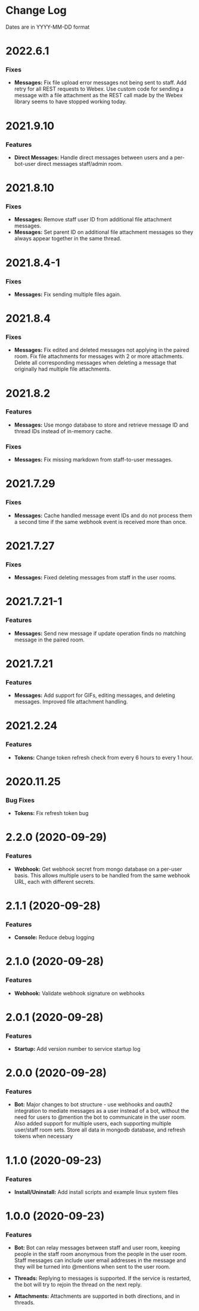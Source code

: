 # Change Log

Dates are in YYYY-MM-DD format


# 2022.6.1

### Fixes
* **Messages:** Fix file upload error messages not being sent to staff. Add
retry for all REST requests to Webex. Use custom code for sending a message
with a file attachment as the REST call made by the Webex library seems to have
stopped working today.


# 2021.9.10

### Features
* **Direct Messages:** Handle direct messages between users and a per-bot-user
direct messages staff/admin room.


# 2021.8.10

### Fixes
* **Messages:** Remove staff user ID from additional file attachment messages.
* **Messages:** Set parent ID on additional file attachment messages so they
always appear together in the same thread.


# 2021.8.4-1

### Fixes
* **Messages:** Fix sending multiple files again.


# 2021.8.4

### Fixes
* **Messages:** Fix edited and deleted messages not applying in the paired room.
Fix file attachments for messages with 2 or more attachments.
Delete all corresponding messages when deleting a message that originally had
multiple file attachments.


# 2021.8.2

### Features
* **Messages:** Use mongo database to store and retrieve message ID and thread
IDs instead of in-memory cache.

### Fixes
* **Messages:** Fix missing markdown from staff-to-user messages.


# 2021.7.29

### Fixes

* **Messages:** Cache handled message event IDs and do not process them a
second time if the same webhook event is received more than once.


# 2021.7.27

### Fixes

* **Messages:** Fixed deleting messages from staff in the user rooms.


# 2021.7.21-1

### Features

* **Messages:** Send new message if update operation finds no matching message
in the paired room.


# 2021.7.21

### Features

* **Messages:** Add support for GIFs, editing messages, and deleting messages.
Improved file attachment handling.


# 2021.2.24

### Features

* **Tokens:** Change token refresh check from every 6 hours to every 1 hour.


# 2020.11.25

### Bug Fixes

* **Tokens:** Fix refresh token bug


# 2.2.0 (2020-09-29)

### Features

* **Webhook:** Get webhook secret from mongo database on a per-user basis. This
allows multiple users to be handled from the same webhook URL, each with
different secrets.


# 2.1.1 (2020-09-28)

### Features

* **Console:** Reduce debug logging


# 2.1.0 (2020-09-28)

### Features

* **Webhook:** Validate webhook signature on webhooks


# 2.0.1 (2020-09-28)

### Features

* **Startup:** Add version number to service startup log


# 2.0.0 (2020-09-28)

### Features

* **Bot:** Major changes to bot structure - use webhooks and oauth2 integration
to mediate messages as a user instead of a bot, without the need for users to
@mention the bot to communicate in the user room. Also added support for
multiple users, each supporting multiple user/staff room sets. Store all data
in mongodb database, and refresh tokens when necessary


# 1.1.0 (2020-09-23)

### Features

* **Install/Uninstall:** Add install scripts and example linux system files


# 1.0.0 (2020-09-23)

### Features

* **Bot:** Bot can relay messages between staff and user room, 
keeping people in the staff room anonymous from the people in the user room. 
Staff messages can include user email addresses in the message and they will be
turned into @mentions when sent to the user room.

* **Threads:** Replying to messages is supported. If the service is restarted,
the bot will try to rejoin the thread on the next reply.

* **Attachments:** Attachments are supported in both directions, and in threads.